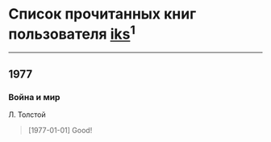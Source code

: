 # Список прочитанных книг пользователя [iks](https://plus.google.com/u/0/107429064804511519343/)<sup>1</sup>
---

## 1977

### Война и мир
Л. Толстой
> [1977-01-01] Good!




